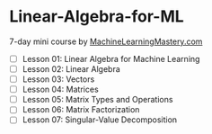 # Linear-Algebra-for-ML
7-day mini course by [MachineLearningMastery.com](https://machinelearningmastery.com/linear-algebra-machine-learning-7-day-mini-course/)

 - [ ] Lesson 01: Linear Algebra for Machine Learning
 - [ ] Lesson 02: Linear Algebra
 - [ ] Lesson 03: Vectors
 - [ ] Lesson 04: Matrices
 - [ ] Lesson 05: Matrix Types and Operations
 - [ ] Lesson 06: Matrix Factorization
 - [ ] Lesson 07: Singular-Value Decomposition
